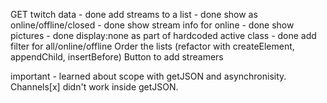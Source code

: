 GET twitch data - done
add streams to a list - done
show as online/offline/closed - done
show stream info for online - done
show pictures - done
display:none as part of hardcoded active class - done
add filter for all/online/offline
Order the lists (refactor with createElement, appendChild, insertBefore)
Button to add streamers


important - learned about scope with getJSON and asynchronisity. Channels[x] didn't work inside getJSON.
